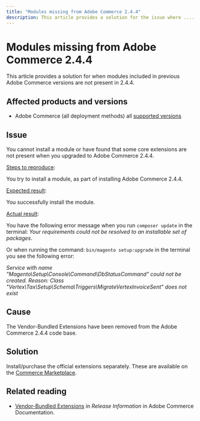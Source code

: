 ```yaml
---
title: "Modules missing from Adobe Commerce 2.4.4"
description: This article provides a solution for the issue where ....
---
```


# Modules missing from Adobe Commerce 2.4.4

This article provides a solution for when modules included in previous Adobe Commerce versions are not present in 2.4.4.

## Affected products and versions

* Adobe Commerce (all deployment methods) all  [supported versions](https://www.adobe.com/content/dam/cc/en/legal/terms/enterprise/pdfs/Adobe-Commerce-Software-Lifecycle-Policy.pdf)

## Issue

You cannot install a module or have found that some core extensions are not present when you upgraded to Adobe Commerce 2.4.4.

<ins>Steps to reproduce</ins>:

You try to install a module, as part of installing Adobe Commerce 2.4.4.

<ins>Expected result</ins>:

You successfully install the module.

<ins>Actual result</ins>:

You have the following error message when you run `composer update` in the terminal: _Your requirements could not be resolved to an installable set of packages_. 

Or when running the command: `bin/magento setup:upgrade` in the terminal you see the following error:

_Service with name "Magento\Setup\Console\Command\DbStatusCommand" could not be created. Reason: Class "Vertex\Tax\Setup\Schema\Triggers\MigrateVertexInvoiceSent" does not exist_ 

## Cause

The Vendor-Bundled Extensions have been removed from the Adobe Commerce 2.4.4 code base. 

## Solution

Install/purchase the official extensions separately. These are available on the [Commerce Marketplace](https://marketplace.magento.com/extensions.html).

## Related reading

* [Vendor-Bundled Extensions](https://experienceleague.adobe.com/docs/commerce-operations/release/notes/adobe-commerce/2-4-4.html?lang=en#vendor-bundled-extensions) in _Release Information_ in Adobe Commerce Documentation.
